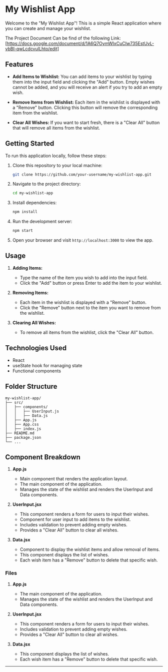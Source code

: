 # My Wishlist App

Welcome to the "My Wishlist App"! This is a simple React application where you can create and manage your wishlist.

The Project Document Can be find of the following Link:
[https://docs.google.com/document/d/1A6Q7OymWIxCuCIw735EstUvL-vbBI-qwLcdcvuILhto/edit]

## Features

- **Add Items to Wishlist:** You can add items to your wishlist by typing them into the input field and clicking the "Add" button. Empty wishes cannot be added, and you will receive an alert if you try to add an empty wish.

- **Remove Items from Wishlist:** Each item in the wishlist is displayed with a "Remove" button. Clicking this button will remove the corresponding item from the wishlist.

- **Clear All Wishes:** If you want to start fresh, there is a "Clear All" button that will remove all items from the wishlist.

## Getting Started

To run this application locally, follow these steps:

1. Clone this repository to your local machine:

   ```bash
   git clone https://github.com/your-username/my-wishlist-app.git
   ```

2. Navigate to the project directory:

   ```bash
   cd my-wishlist-app
   ```

3. Install dependencies:

   ```bash
   npm install
   ```

4. Run the development server:

   ```bash
   npm start
   ```

5. Open your browser and visit `http://localhost:3000` to view the app.

## Usage

1. **Adding Items:**

   - Type the name of the item you wish to add into the input field.
   - Click the "Add" button or press Enter to add the item to your wishlist.

2. **Removing Items:**

   - Each item in the wishlist is displayed with a "Remove" button.
   - Click the "Remove" button next to the item you want to remove from the wishlist.

3. **Clearing All Wishes:**
   - To remove all items from the wishlist, click the "Clear All" button.

## Technologies Used

- React
- useState hook for managing state
- Functional components

## Folder Structure

```
my-wishlist-app/
├── src/
│   ├── components/
│   │   ├── UserInput.js
│   │   ├── Data.js
│   ├── App.js
│   ├── App.css
│   ├── index.js
├── README.md
├── package.json
└── ...
```

## Component Breakdown

1. **App.js**
    - Main component that renders the application layout.
    - The main component of the application.
    - Manages the state of the wishlist and renders the UserInput and Data components.
    
2. **UserInput.jsx**
    - This component renders a form for users to input their wishes.
    - Component for user input to add items to the wishlist.
    - Includes validation to prevent adding empty wishes.
    - Provides a "Clear All" button to clear all wishes.
    
3. **Data.jsx**
    - Component to display the wishlist items and allow removal of items.
    - This component displays the list of wishes.
    - Each wish item has a "Remove" button to delete that specific wish.

### Files

1. **App.js**
    - The main component of the application.
    - Manages the state of the wishlist and renders the UserInput and Data components.
    
2. **UserInput.jsx**
    - This component renders a form for users to input their wishes.
    - Includes validation to prevent adding empty wishes.
    - Provides a "Clear All" button to clear all wishes.
    
3. **Data.jsx**
    - This component displays the list of wishes.
    - Each wish item has a "Remove" button to delete that specific wish.
---
